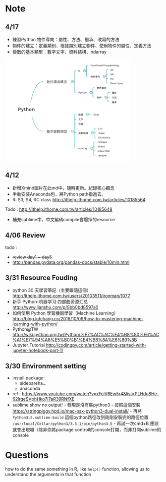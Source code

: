 # Note 

## 4/17

- 練習Python 物件導向：屬性、方法、繼承、改寫的方法
- 物件的建立：定義類別、根據類別建立物件、使用物件的屬性、定義方法
- 變數的基本類型：數字文字、資料結構、ndarray

<img src = "PythonXmind.png" style="width: 80%; height: 50%">

## 4/12
 
- 新增Xmind圖片在此md中，隨時更新。紀錄核心觀念
- 手動安裝Anaconda包，將Python path指過去。
- R: S3, S4, RC class http://ithelp.ithome.com.tw/articles/10185564

 Todo : http://ithelp.ithome.com.tw/articles/10185648

- 補充sublime中，中文編碼compile會爆掉的resource

## 4/06 Review

todo : 

- ~~review day1 ~ day5~~
- http://pandas.pydata.org/pandas-docs/stable/10min.html

## 3/31 Resource Fouding

- python 30 天學習筆記（主要跟隨這個）http://ithelp.ithome.com.tw/users/20103511/ironman/1077
- 新手 Python-机器学习 四部曲资源汇总 http://www.jianshu.com/p/9bb0bd8597a0
- 如何使用 Python 學習機器學習（Machine Learning） 
http://blog.kdchang.cc/2016/10/09/how-to-mastering-machine-learning-with-python/
- Python@TW
http://wiki.python.org.tw/Python/%E7%AC%AC%E4%B8%80%E6%AC%A1%E7%94%A8%E5%B0%B1%E4%B8%8A%E6%89%8B
- Jupyter Tutorial
http://codingpy.com/article/getting-started-with-jupyter-notebook-part-1/

## 3/30 Environment setting

- install package:
    - sidebareha...
    - anaconda
- ref : https://www.youtube.com/watch?v=xFciV6Ew5r4&list=PLHdu8He-62lrqeSVphHko7I7aR39RNfXE
- sublime show no output!
      - 發現是沒有裝python3
      - 按照這個安裝 https://stringpiggy.hpd.io/mac-osx-python3-dual-install/
      - 再將 `Python3.5.sublime-build` 這個python路徑改到剛剛安裝完的路徑位置 `/usr/local/Cellar/python3/3.5.1/bin/python3.5`
      - 再試一次cmd+B 應該就會出現囉（除非你將package controll的console打開，而非打開sublime的console

# Questions 

how to do the same something in R, like `help()` function, allowing us to understand the arguments in that function
